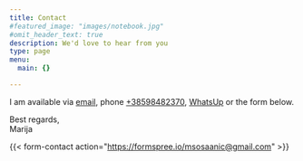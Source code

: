 ```yaml
---
title: Contact
#featured_image: "images/notebook.jpg"
#omit_header_text: true
description: We'd love to hear from you
type: page
menu:
  main: {}

---
```


I am available via 
[email](mailto://msosaanic@gmail.com),
phone [+38598482370](tel:+38598482370), 
[WhatsUp](https://wa.me/38598482370) or the form below.


Best regards,  
Marija


{{< form-contact action="https://formspree.io/msosaanic@gmail.com"  >}}
